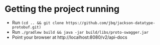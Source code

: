 # Getting the project running

- Run `(cd .. && git clone https://github.com/jbq/jackson-datatype-protobuf.git)`
- Run `./gradlew build && java -jar build/libs/proto-swagger.jar`
- Point your browser at http://localhost:8080/v2/api-docs
